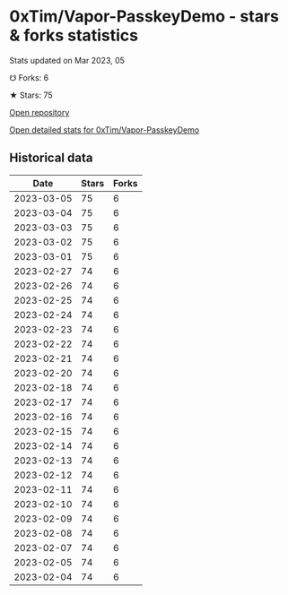 # 0xTim/Vapor-PasskeyDemo - stars & forks statistics

Stats updated on Mar 2023, 05

☋ Forks: 6

★ Stars: 75

[Open repository](https://github.com/0xTim/Vapor-PasskeyDemo)

[Open detailed stats for 0xTim/Vapor-PasskeyDemo](https://reviewgithub.com/rep/0xTim/Vapor-PasskeyDemo)

## Historical data
| Date | Stars | Forks |
|------|-------|-------|
| 2023-03-05 | 75 | 6 | 
| 2023-03-04 | 75 | 6 | 
| 2023-03-03 | 75 | 6 | 
| 2023-03-02 | 75 | 6 | 
| 2023-03-01 | 75 | 6 | 
| 2023-02-27 | 74 | 6 | 
| 2023-02-26 | 74 | 6 | 
| 2023-02-25 | 74 | 6 | 
| 2023-02-24 | 74 | 6 | 
| 2023-02-23 | 74 | 6 | 
| 2023-02-22 | 74 | 6 | 
| 2023-02-21 | 74 | 6 | 
| 2023-02-20 | 74 | 6 | 
| 2023-02-18 | 74 | 6 | 
| 2023-02-17 | 74 | 6 | 
| 2023-02-16 | 74 | 6 | 
| 2023-02-15 | 74 | 6 | 
| 2023-02-14 | 74 | 6 | 
| 2023-02-13 | 74 | 6 | 
| 2023-02-12 | 74 | 6 | 
| 2023-02-11 | 74 | 6 | 
| 2023-02-10 | 74 | 6 | 
| 2023-02-09 | 74 | 6 | 
| 2023-02-08 | 74 | 6 | 
| 2023-02-07 | 74 | 6 | 
| 2023-02-05 | 74 | 6 | 
| 2023-02-04 | 74 | 6 | 

